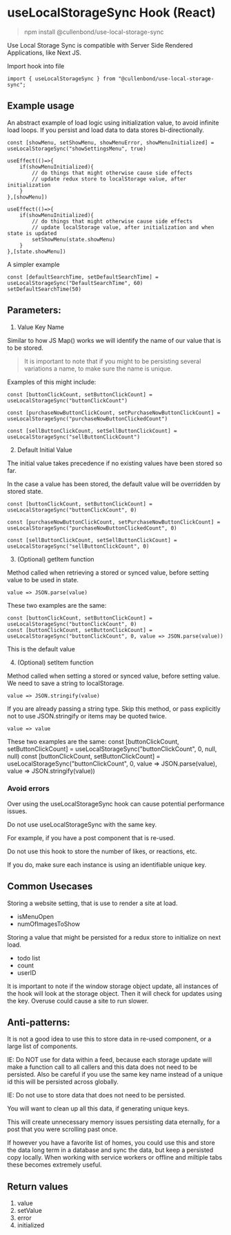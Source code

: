 # useLocalStorageSync Hook (React)

> npm install @cullenbond/use-local-storage-sync

Use Local Storage Sync is compatible with Server Side Rendered Applications, like Next JS.

Import hook into file

    import { useLocalStorageSync } from "@cullenbond/use-local-storage-sync";

## Example usage

An abstract example of load logic using initialization value, to avoid infinite load loops. If you persist and load data to data stores bi-directionally.

    const [showMenu, setShowMenu, showMenuError, showMenuInitialized] = useLocalStorageSync("showSettingsMenu", true)

    useEffect(()=>{
        if(showMenuInitialized){
            // do things that might otherwise cause side effects
            // update redux store to localStorage value, after initialization
        }
    },[showMenu])

    useEffect(()=>{
        if(showMenuInitialized){
            // do things that might otherwise cause side effects
            // update localStorage value, after initialization and when state is updated
            setShowMenu(state.showMenu)
        }
    },[state.showMenu])

A simpler example

    const [defaultSearchTime, setDefaultSearchTime] = useLocalStorageSync("DefaultSearchTime", 60)
    setDefaultSearchTime(50)

## Parameters:

1. Value Key Name

Similar to how JS Map() works we will identify the name of our value that is to be stored.

> It is important to note that if you might to be persisting several variations a name, to make sure the name is unique.

Examples of this might include:

    const [buttonClickCount, setButtonClickCount] = useLocalStorageSync("buttonClickCount")

    const [purchaseNowButtonClickCount, setPurchaseNowButtonClickCount] = useLocalStorageSync("purchaseNowButtonClickedCount")

    const [sellButtonClickCount, setSellButtonClickCount] = useLocalStorageSync("sellButtonClickCount")

2. Default Initial Value

The initial value takes precedence if no existing values have been stored so far.

In the case a value has been stored, the default value will be overridden by stored state.

    const [buttonClickCount, setButtonClickCount] = useLocalStorageSync("buttonClickCount", 0)

    const [purchaseNowButtonClickCount, setPurchaseNowButtonClickCount] = useLocalStorageSync("purchaseNowButtonClickedCount", 0)

    const [sellButtonClickCount, setSellButtonClickCount] = useLocalStorageSync("sellButtonClickCount", 0)

3. (Optional) getItem function

Method called when retrieving a stored or synced value, before setting value to be used in state.

    value => JSON.parse(value)

These two examples are the same:

    const [buttonClickCount, setButtonClickCount] = useLocalStorageSync("buttonClickCount", 0)
    const [buttonClickCount, setButtonClickCount] = useLocalStorageSync("buttonClickCount", 0, value => JSON.parse(value))

This is the default value

4. (Optional) setItem function

Method called when setting a stored or synced value, before setting value.
We need to save a string to localStorage.

    value => JSON.stringify(value)

If you are already passing a string type. Skip this method, or pass explicitly not to use JSON.stringify or items may be quoted twice.

    value => value

These two examples are the same:
const [buttonClickCount, setButtonClickCount] = useLocalStorageSync("buttonClickCount", 0, null, null)
const [buttonClickCount, setButtonClickCount] = useLocalStorageSync("buttonClickCount", 0, value => JSON.parse(value), value => JSON.stringify(value))

### Avoid errors

Over using the useLocalStorageSync hook can cause potential performance issues.

Do not use useLocalStorageSync with the same key.

For example, if you have a post component that is re-used.

Do not use this hook to store the number of likes, or reactions, etc.

If you do, make sure each instance is using an identifiable unique key.

## Common Usecases

Storing a website setting, that is use to render a site at load.

- isMenuOpen
- numOfImagesToShow

Storing a value that might be persisted for a redux store to initialize on next load.

- todo list
- count
- userID

It is important to note if the window storage object update, all instances of the hook will look at the storage object. Then it will check for updates using the key. Overuse could cause a site to run slower.

## Anti-patterns:

It is not a good idea to use this to store data in re-used component, or a large list of components.

IE: Do NOT use for data within a feed, because each storage update will make a function call to all callers and this data does not need to be persisted. Also be careful if you use the same key name instead of a unique id this will be persisted across globally.

IE: Do not use to store data that does not need to be persisted.

You will want to clean up all this data, if generating unique keys.

This will create unnecessary memory issues persisting data eternally, for a post that you were scrolling past once.

If however you have a favorite list of homes, you could use this and store the data long term in a database and sync the data, but keep a persisted copy locally. When working with service workers or offline and miltiple tabs these becomes extremely useful.

## Return values

1. value
2. setValue
3. error
4. initialized
